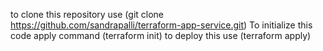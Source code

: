 to clone this repository use (git clone https://github.com/sandrapalli/terraform-app-service.git)
To initialize this code apply command (terraform init)
to deploy this use (terraform apply)


